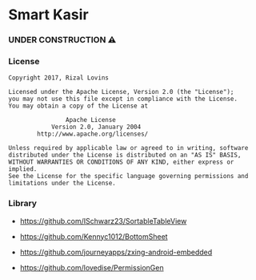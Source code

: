 # Smart Kasir
### UNDER CONSTRUCTION ⚠

### License

    Copyright 2017, Rizal Lovins

    Licensed under the Apache License, Version 2.0 (the "License");
    you may not use this file except in compliance with the License.
    You may obtain a copy of the License at
    
                    Apache License
                Version 2.0, January 2004
            http://www.apache.org/licenses/

    Unless required by applicable law or agreed to in writing, software
    distributed under the License is distributed on an "AS IS" BASIS,
    WITHOUT WARRANTIES OR CONDITIONS OF ANY KIND, either express or implied.
    See the License for the specific language governing permissions and
    limitations under the License.
                      
### Library

- https://github.com/ISchwarz23/SortableTableView

- https://github.com/Kennyc1012/BottomSheet

- https://github.com/journeyapps/zxing-android-embedded

- https://github.com/lovedise/PermissionGen

